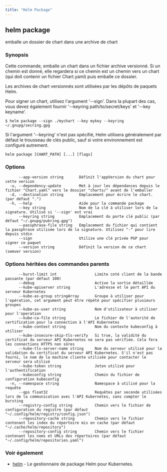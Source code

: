 ```yaml
---
title: "Helm Package"
---
```


## helm package

emballe un dossier de chart dans une archive de chart 

### Synopsis

Cette commande, emballe un chart dans un fichier archive versionné.
Si un chemin est donné, elle regardera si ce chemin est un chemin vers un chart (qui doit contenir un fichier Chart.yaml) puis emballe ce dossier.

Les archives de chart versionnés sont utilisées par les dépôts de paquets Helm.

Pour signer un chart, utilisez l'argument '--sign'. Dans la plupart des cas, vous devez également fournir  '--keyring path/to/secret/keys' et '--key keyname'.

  `$ helm package --sign ./mychart --key mykey --keyring ~/.gnupg/secring.gpg`

Si l'argument '--keyring' n'est pas spécifié, Helm utilisera généralement par défaut le trousseau de clés public, sauf si votre environnement est configuré autrement.


```
helm package [CHART_PATH] [...] [flags]
```

### Options

```
      --app-version string       Définit l'appVersion du chart pour cette version
  -u, --dependency-update        Met à jour les dépendances depuis le fichier "Chart.yaml" vers le dossier "charts/" avant de l'emballer
  -d, --destination string       Emplacement pour écrire le chart. (par défaut ".")
  -h, --help                     Aide pour la commande package
      --key string               Nom de la clé à utiliser lors de la signature. Utilisé si '--sign' est vrai
      --keyring string           Emplacement du porte clé public (par défaut "~/.gnupg/pubring.gpg")
      --passphrase-file string   Emplacement du fichier qui contient la passphrase utilisée lors de la signature. Utilisez "-" pour lire depuis stdin
      --sign                     Utilise une clé privée PGP pour signer ce paquet
      --version string           Définit la version de ce chart (semver version)
```

### Options héritées des commandes parents

```
      --burst-limit int                 Limite coté client de la bande passante (par défaut 100)
      --debug                           Active la sortie détaillée
      --kube-apiserver string           L'adresse et le port API du serveur Kubernetes
      --kube-as-group stringArray       Groupe à utiliser pour l'opération, cet argument peut être répété pour spécifier plusieurs groupes
      --kube-as-user string             Nom d'utilisateur à utiliser pour l'operation
      --kube-ca-file string             Le fichier de l'autorité de certification pour la connection à l'API Kubernetes
      --kube-context string             Nom du contexte kubeconfig à utiliser
      --kube-insecure-skip-tls-verify   Si true, la validité du certificat du serveur API Kubernetes ne sera pas vérifiée. Cela fera les connections HTTPS non sûres
      --kube-tls-server-name string     Nom du serveur utilisé pour la validation du certificat du serveur API Kubernetes. S'il n'est pas fourni, le nom de la machine cliente utilisée pour contacter le serveur sera utilisé
      --kube-token string               Jeton utilisé pour l'authentification
      --kubeconfig string               Chemin du fichier de configuration kubeconfig
  -n, --namespace string                Namespace à utilisé pour la requête
      --qps float32                     Requêtes par seconde utilisées lors de la communication avec l'API Kubernetes, sans compter le bursting
      --registry-config string          Chemin vers le fichier de configuration du registre (par défaut "~/.config/helm/registry/config.json")
      --repository-cache string         Chemin vers le fichier contenant les index du répertoire mis en cache (par défaut "~/.cache/helm/repository")
      --repository-config string        Chemin vers le fichier contenant les noms et URLs des répertoires (par défaut "~/.config/helm/repositories.yaml")
```

### Voir également

* [helm](helm.md) - Le gestionnaire de package Helm pour Kubernetes.
